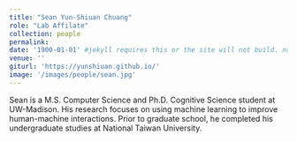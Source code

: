 ```yaml
---
title: "Sean Yun-Shiuan Chuang"
role: "Lab Affilate"
collection: people
permalink: 
date: '1900-01-01' #jekyll requires this or the site will not build. not sure what it does yet. order?
venue: ''
giturl: 'https://yunshiuan.github.io/'
image: '/images/people/sean.jpg'
---
```

Sean is a M.S. Computer Science and Ph.D. Cognitive Science student at UW-Madison. His research focuses on using machine learning to improve human-machine interactions. Prior to graduate school, he completed his undergraduate studies at National Taiwan University. 
